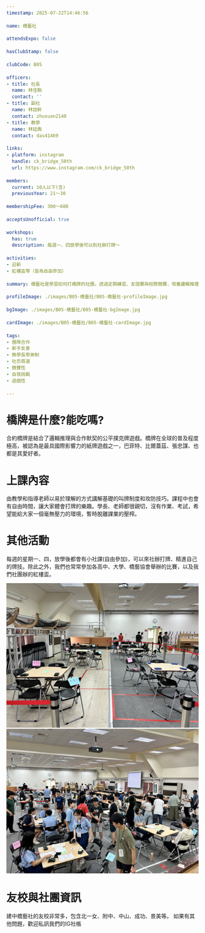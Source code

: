 ```yaml
---
timestamp: 2025-07-22T14:46:56

name: 橋藝社

attendsExpo: false

hasClubStamp: false

clubCode: B05

officers:
- title: 社長
  name: 林佳駒
  contact: ''
- title: 副社
  name: 林誌軒
  contact: zhuxuan2140
- title: 教學
  name: 林廷輿
  contact: das41469

links:
- platform: instagram
  handle: ck_bridge_50th
  url: https://www.instagram.com/ck_bridge_50th

members:
  current: 10人以下(含)
  previousYear: 21～30

membershipFee: 300～600

acceptsUnofficial: true

workshops:
  has: true
  description: 每週一、四放學後可以到社辦打牌～

activities:
- 迎新
- 紅樓盃等（皆為自由參加）

summary: 橋藝社是學習如何打橋牌的社團。透過定期練習、友誼賽與校際競賽，培養邏輯推理與夥伴間的合作默契，歡迎有興趣的同學加入。

profileImage: ./images/B05-橋藝社/B05-橋藝社-profileImage.jpg

bgImage: ./images/B05-橋藝社/B05-橋藝社-bgImage.jpg

cardImage: ./images/B05-橋藝社/B05-橋藝社-cardImage.jpg

tags:
- 團隊合作
- 新手友善
- 無學長學弟制
- 社恐首選
- 競賽性
- 自我挑戰
- 遊戲性

---
```


# 橋牌是什麼?能吃嗎?

合約橋牌是結合了邏輯推理與合作默契的公平撲克牌遊戲。橋牌在全球的普及程度極高，被認為是最具國際影響力的紙牌遊戲之一，巴菲特、比爾蓋茲、張忠謀、也都是其愛好者。

# 上課內容

由教學和指導老師以易於理解的方式講解基礎的叫牌制度和攻防技巧。課程中也會有自由時間，讓大家體會打牌的樂趣。學長、老師都很親切，沒有作業、考試，希望能給大家一個毫無壓力的環境，暫時脫離課業的壓榨。

# 其他活動

每週的星期一、四，放學後都會有小社課(自由參加)，可以來社辦打牌、精進自己的牌技。除此之外，我們也常常參加各高中、大學、橋藝協會舉辦的比賽，以及我們社團辦的紅樓盃。

![紅樓盃照片(1)](./images/B05-橋藝社/B05-橋藝社-content-0.jpg)
![紅樓盃照片(2)](./images/B05-橋藝社/B05-橋藝社-content-1.jpg)
# 友校與社團資訊

建中橋藝社的友校非常多，包含北一女、附中、中山、成功、景美等。
如果有其他問題，歡迎私訊我們的IG社帳
